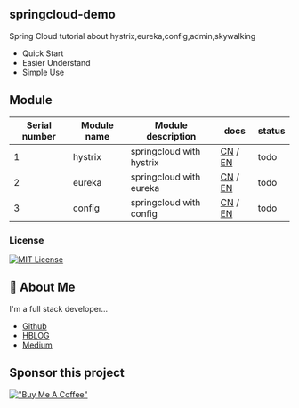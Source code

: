 ## springcloud-demo

Spring Cloud  tutorial about hystrix,eureka,config,admin,skywalking

 - Quick Start
 - Easier Understand
 - Simple Use

## Module

| Serial number | Module name   | Module description       | docs| status |
|---------------|---------------|--------------------------|-----|--------|
| 1             | hystrix| springcloud with hystrix |[CN](###) / [EN](###) |	todo|
| 2             |	eureka| springcloud with eureka  |	[CN](###) / [EN](###) |	todo|
| 3             |	config| springcloud with config  |[CN](###) / [EN](###) |	todo|

### License

[![MIT License](https://img.shields.io/badge/License-MIT-green.svg)](http://opensource.org/licenses/MIT)

## 🚀 About Me
I'm a full stack developer...

- [Github](https://github.com/Harries)
- [HBLOG](http://www.liuhaihua.cn/)
- [Medium](https://jxausea.medium.com/)

## Sponsor this project

[!["Buy Me A Coffee"](https://www.buymeacoffee.com/assets/img/custom_images/orange_img.png)](https://buymeacoffee.com/harries)